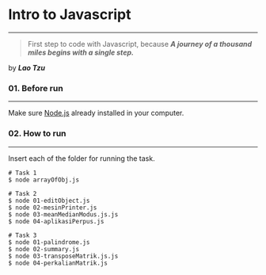 # Intro to Javascript
---------------------------------------
>First step to code with Javascript, because ***A journey of a thousand miles begins with a single step.***

by ***Lao Tzu***


### 01. Before run
---------------------------------------
Make sure [Node.js](https://nodejs.org/en/) already installed in your computer.


### 02. How to run
---------------------------------------
Insert each of the folder for running the task.

```
# Task 1
$ node arrayOfObj.js

# Task 2
$ node 01-editObject.js
$ node 02-mesinPrinter.js
$ node 03-meanMedianModus.js.js
$ node 04-aplikasiPerpus.js

# Task 3
$ node 01-palindrome.js
$ node 02-summary.js
$ node 03-transposeMatrik.js.js
$ node 04-perkalianMatrik.js
```